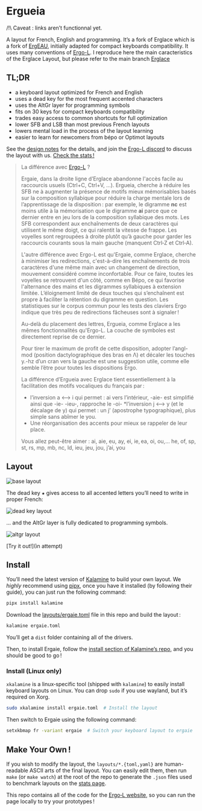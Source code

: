 Ergueia 
================================================================================
/!\ Caveat : links aren’t functionnal yet.

A layout for French, English and programming. It’s a fork of Erglace which is a fork of [ErgEAU](https://github.com/IgrecL/ErgEAU), initially adapted for compact keyboards compatibility. It uses many conventions of [Ergo-L](https://github.com/Nuclear-Squid/ergol).
I reproduce here the main caracteristics of the Erglace Layout, but please refer to the main branch [Erglace](https://github.com/Lysquid/Erglace)

TL;DR
--------------------------------------------------------------------------------

* a keyboard layout optimized for French and English
* uses a dead key for the most frequent accented characters
* uses the AltGr layer for programming symbols
* fits on 30 keys for compact keyboards compatibility
* trades easy access to common shortcuts for full optimization
* lower SFB and LSB than most previous French layouts
* lowers mental load in the process of the layout learning
* easier to learn for newcomers from bépo or Optimot layouts

See the [design notes](NOTES.md) for the details, and join the [Ergo-L discord](https://discord.gg/RH34GjQEgC) to discuss the layout with us. [Check the stats !][1]

[1]: https://

> La différence avec [Ergo-L](https://ergol.org/) ?
>
> Ergaie, dans la droite ligne d’Erglace abandonne l'accès facile au raccourcis usuels (Ctrl+C, Ctrl+V, ...). Ergueia, cherche à réduire les SFB ne à augmenter la présence de motifs mieux mémorisables basés sur la composition syllabique pour réduire la charge mentale lors de l’apprentissage de la disposition : par exemple, le digramme **nc** est moins utile à la mémorisation que le digramme **ai** parce que ce dernier entre en jeu lors de la composition syllabique des mots. Les SFB correspondent aux enchaînements de deux caractères qui utilisent le même doigt, ce qui ralentit la vitesse de frappe. Les voyelles sont regroupées à droite plutôt qu’à gauche pour garder les raccourcis courants sous la main gauche (manquent Ctrl‑Z et Ctrl‑A). 
>
> L'autre différence avec Ergo-L est qu'Ergaie, comme Erglace, cherche à minimiser les redirections, c'est-à-dire les enchaînements de trois caractères d'une même main avec un changement de direction, mouvement considéré comme inconfortable. Pour ce faire, toutes les voyelles se retrouvent d'un côté, comme en Bépo, ce qui favorise l'alternance des mains et les digrammes syllabiques à extension limitée. L’éloignement limité de deux touches qui s’enchaînent est propre à faciliter la rétention du digramme en question.
Les statistiques sur le corpus commun pour les tests des claviers Ergo indique que très peu de redirections fâcheuses sont à signaler !
>
> Au-delà du placement des lettres, Ergueia, comme Erglace a les mêmes fonctionnalités qu'Ergo-L. La couche de symboles est directement reprise de ce dernier.
>
>Pour tirer le maximum de profit de cette disposition, adopter l’angl-mod (position dactylographique des bras en Λ) et décaler les touches y.-hz d’un cran vers la gauche est une suggestion utile, comme elle semble l’être pour toutes les dispositions Ergo.
>
> La différence d’Ergueia avec Erglace tient essentiellement à la facilitation des motifs vocaliques du français par :
>* l’inversion a <–> i qui permet : ai vers l’intérieur,  -aie- est simplifié ainsi que -ie- -ieu-, rapproche le -oi-
>*l’inversion j <–> y (et le décalage de y) qui permet : un j’ (apostrophe typographique), plus simple sans abîmer le you.
>* Une réorganisation des accents pour mieux se rappeler de leur place.
>  
> Vous allez peut-être aimer : ai, aie, eu, ay, ei, ie, ea, oi, ou,… he, of, sp, st, rs, mp, mb, nc, ld, ieu, jeu, jou, j’ai, you

Layout
--------------------------------------------------------------------------------

![base layout](img/ergueia.svg)

The dead key <kbd>★</kbd> gives access to all accented letters you’ll need to write in proper French:

![dead key layout](img/ergueia_1dk.svg)

… and the AltGr layer is fully dedicated to programming symbols.

![altgr layout](img/ergueia_altgr.svg)

[Try it out!](in attempt)

Install
--------------------------------------------------------------------------------

You’ll need the latest version of [Kalamine][2] to build your own layout. We
*highly* recommend using [pipx][5], once you have it installed (by following
their guide), you can just run the following command:

```bash
pipx install kalamine
```

Download the [layouts/ergaie.toml][4] file in this repo and build the layout :

```bash
kalamine ergaie.toml
```

You’ll get a `dist` folder containing all of the drivers.

Then, to install Ergaie, follow the [install section of Kalamine’s repo][3],
and you should be good to go !

[2]: https://github.com/fabi1cazenave/kalamine
[3]: https://github.com/fabi1cazenave/kalamine#installing-distributable-layouts
[4]: layouts/ergaie.toml
[5]: https://github.com/pypa/pipx?tab=readme-ov-file#install-pipx


### Install (Linux only)

`xkalamine` is a linux‑specific tool (shipped with `kalamine`) to easily
install keyboard layouts on Linux. You can drop `sudo` if you use wayland, but
it’s required on Xorg.

```bash
sudo xkalamine install ergaie.toml  # Install the layout
```

Then switch to Ergaie using the following command:

```bash
setxkbmap fr -variant ergaie  # Switch your keyboard layout to ergaie
```

Make Your Own !
--------------------------------------------------------------------------------

If you wish to modify the layout, the `layouts/*.{toml,yaml}` are human-readable
ASCII arts of the final layout. You can easily edit them, then run `make` (or
`make watch`) at the root of the repo to generate the `.json` files used to
benchmark layouts on the [stats page][1].

This repo contains all of the code for the [Ergo‑L website](https://ergol.org),
so you can run the page locally to try your prototypes !
